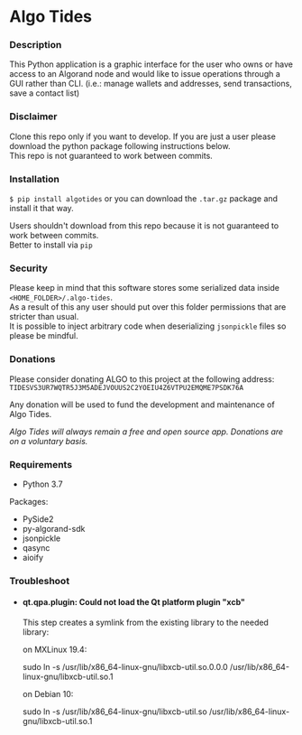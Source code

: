 # Algo Tides

### Description
This Python application is a graphic interface for the user who owns or have access to an Algorand
node and would like to issue operations through a GUI rather than CLI. (i.e.: manage wallets and addresses,
send transactions, save a contact list)

### Disclaimer
Clone this repo only if you want to develop. If you are just a user please download the python package following
instructions below.  
This repo is not guaranteed to work between commits.

### Installation
`$ pip install algotides` or you can download the `.tar.gz` package and install it that way.

Users shouldn't download from this repo because it is not guaranteed to work between commits.  
Better to install via `pip`

### Security
Please keep in mind that this software stores some serialized data inside `<HOME_FOLDER>/.algo-tides`.  
As a result of this any user should put over this folder permissions that are stricter than usual.  
It is possible to inject arbitrary code when deserializing `jsonpickle` files so please be mindful.

### Donations
Please consider donating ALGO to this project at the following address:  
`TIDESVS3UR7WQTR5J3M5ADEJVOUUS2C2YOEIU4Z6VTPU2EMQME7PSDK76A`

Any donation will be used to fund the development and maintenance of Algo Tides.  

*Algo Tides will always remain a free and open source app. Donations are on a voluntary basis.*

### Requirements
* Python 3.7

Packages:
- PySide2
- py-algorand-sdk
- jsonpickle
- qasync
- aioify

### Troubleshoot
* #### qt.qpa.plugin: Could not load the Qt platform plugin "xcb"
    This step creates a symlink from the existing library to the needed library:


    on MXLinux 19.4:

    sudo ln -s /usr/lib/x86_64-linux-gnu/libxcb-util.so.0.0.0 /usr/lib/x86_64-linux-gnu/libxcb-util.so.1
  

    on Debian 10:
  
    sudo ln -s /usr/lib/x86_64-linux-gnu/libxcb-util.so /usr/lib/x86_64-linux-gnu/libxcb-util.so.1